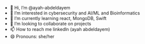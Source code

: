 - 👋 Hi, I’m @ayah-abdeldayem
- 👀 I’m interested in cybersecurity and AI/ML and Bioinformatics
- 🌱 I’m currently learning react, MongoDB, Swift
- 💞️ I’m looking to collaborate on projects 
- 📫 How to reach me linkedln (ayah abdeldayem)
- 😄 Pronouns: she/her

<!---
ayah-abdeldayem/ayah-abdeldayem is a ✨ special ✨ repository because its `README.md` (this file) appears on your GitHub profile.
You can click the Preview link to take a look at your changes.
--->
